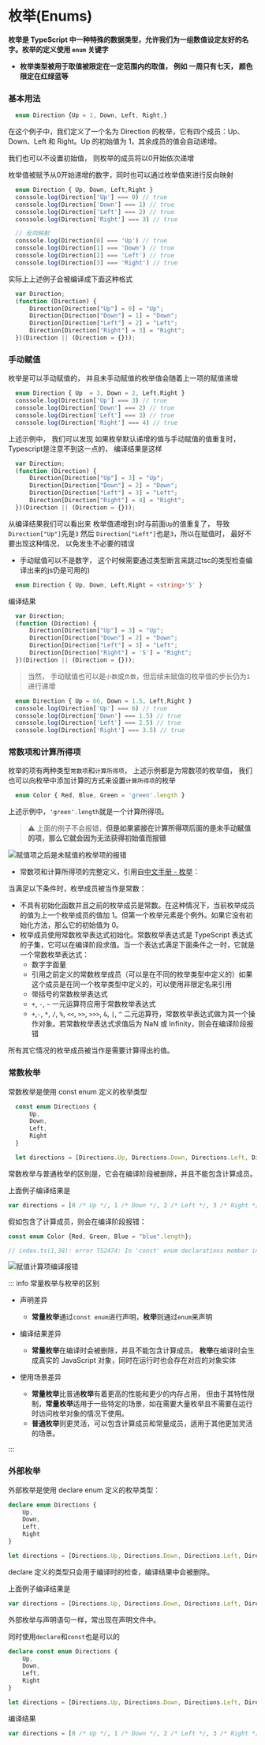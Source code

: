 # 枚举(Enums)

**枚举是 TypeScript 中一种特殊的数据类型，允许我们为一组数值设定友好的名字。枚举的定义使用 `enum` 关键字**

- **枚举类型被用于取值被限定在一定范围内的取值， 例如 一周只有七天， 颜色限定在红绿蓝等**

### 基本用法

```typescript
  enum Direction {Up = 1, Down, Left, Right,}
```

在这个例子中，我们定义了一个名为 Direction 的枚举，它有四个成员：Up、Down、Left 和 Right。Up 的初始值为 1，其余成员的值会自动递增。

我们也可以不设置初始值， 则枚举的成员将以0开始依次递增

枚举值被赋予从0开始递增的数字，同时也可以通过枚举值来进行反向映射

```typescript
  enum Direction { Up, Down, Left,Right }
  conssole.log(Direction['Up'] === 0) // true
  conssole.log(Direction['Down'] === 1) // true
  conssole.log(Direction['Left'] === 2) // true
  conssole.log(Direction['Right'] === 3) // true

  // 反向映射
  conssole.log(Direction[0] === 'Up') // true
  conssole.log(Direction[1] === 'Down') // true
  conssole.log(Direction[2] === 'Left') // true
  conssole.log(Direction[3] === 'Right') // true
```

实际上上述例子会被编译成下面这种格式

```javascript
  var Direction;
  (function (Direction) {
      Direction[Direction["Up"] = 0] = "Up";
      Direction[Direction["Down"] = 1] = "Down";
      Direction[Direction["Left"] = 2] = "Left";
      Direction[Direction["Right"] = 3] = "Right";
  })(Direction || (Direction = {}));
```

### 手动赋值

枚举是可以手动赋值的，  并且未手动赋值的枚举值会随着上一项的赋值递增

```typescript
  enum Direction { Up  = 3, Down = 2, Left,Right }
  conssole.log(Direction['Up'] === 3) // true
  conssole.log(Direction['Down'] === 2) // true
  conssole.log(Direction['Left'] === 3) // true
  conssole.log(Direction['Right'] === 4) // true
```

上述示例中， 我们可以发现 如果枚举默认递增的值与手动赋值的值重复时， Typescript是注意不到这一点的， 编译结果是这样

```javascript
  var Direction;
  (function (Direction) {
      Direction[Direction["Up"] = 3] = "Up";
      Direction[Direction["Down"] = 2] = "Down";
      Direction[Direction["Left"] = 3] = "Left";
      Direction[Direction["Right"] = 4] = "Right";
  })(Direction || (Direction = {}));
```

从编译结果我们可以看出来 枚举值递增到`3`时与前面`Up`的值重复了， 导致`Direction["Up"]`先是`3` 然后 `Direction["Left"]`也是`3`，所以在赋值时， 最好不要出现这种情况， 以免发生不必要的错误

- 手动赋值可以不是数字， 这个时候需要通过类型断言来跳过tsc的类型检查编译出来的js仍是可用的)

```typescript
  enum Direction { Up, Down, Left,Right = <string>'S' }
```

 编译结果

```javascript
  var Direction;
  (function (Direction) {
      Direction[Direction["Up"] = 3] = "Up";
      Direction[Direction["Down"] = 2] = "Down";
      Direction[Direction["Left"] = 3] = "Left";
      Direction[Direction["Right"] = 'S'] = "Right";
  })(Direction || (Direction = {}));
```

> 当然， 手动赋值也可以是`小数`或`负数`，但后续未赋值的枚举值的步长仍为`1`进行递增

```typescript
  enum Direction { Up = 66, Down = 1.5, Left,Right }
  conssole.log(Direction['Up'] === 6) // true
  conssole.log(Direction['Down'] === 1.5) // true
  conssole.log(Direction['Left'] === 2.5) // true
  conssole.log(Direction['Right'] === 3.5) // true
```

### 常数项和计算所得项

枚举的项有两种类型`常数项`和`计算所得项`， 上述示例都是为常数项的枚举值， 我们也可以向枚举中添加计算的方式来设置`计算所得项`的枚举

```typescript
  enum Color { Red, Blue, Green = 'green'.length }
```

上述示例中，`'green'.length`就是一个计算所得项。

> ⚠ 上面的例子不会报错，**但是如果紧接在计算所得项后面的是未手动赋值的项，那么它就会因为无法获得初始值而报错**

![赋值项之后是未赋值的枚举项的报错](/image/enum-error-1.png)

- 常数项和计算所得项的完整定义，引用自[中文手册 - 枚举](https://www.typescriptlang.org/docs/handbook/enums.html)：

当满足以下条件时，枚举成员被当作是常数：

- 不具有初始化函数并且之前的枚举成员是常数。在这种情况下，当前枚举成员的值为上一个枚举成员的值加 1。但第一个枚举元素是个例外。如果它没有初始化方法，那么它的初始值为 0。
- 枚举成员使用常数枚举表达式初始化。常数枚举表达式是 TypeScript 表达式的子集，它可以在编译阶段求值。当一个表达式满足下面条件之一时，它就是一个常数枚举表达式：
  - 数字字面量
  - 引用之前定义的常数枚举成员（可以是在不同的枚举类型中定义的）如果这个成员是在同一个枚举类型中定义的，可以使用非限定名来引用
  - 带括号的常数枚举表达式
  - `+`, `-`, `~` 一元运算符应用于常数枚举表达式
  - `+`,`-`, `*`, `/`, `%`, `<<`, `>>`, `>>>`, `&`, `|`, `^` 二元运算符，常数枚举表达式做为其一个操作对象。若常数枚举表达式求值后为 NaN 或 Infinity，则会在编译阶段报错

所有其它情况的枚举成员被当作是需要计算得出的值。

### 常数枚举

常数枚举是使用 const enum 定义的枚举类型

```typescript
  const enum Directions {
      Up,
      Down,
      Left,
      Right
  }

  let directions = [Directions.Up, Directions.Down, Directions.Left, Directions.Right];
```

常数枚举与普通枚举的区别是，它会在编译阶段被删除，并且不能包含计算成员。

上面例子编译结果是

```javascript
var directions = [0 /* Up */, 1 /* Down */, 2 /* Left */, 3 /* Right */];
```

假如包含了计算成员，则会在编译阶段报错：

```javascript
const enum Color {Red, Green, Blue = "blue".length};

// index.ts(1,38): error TS2474: In 'const' enum declarations member initializer must be constant expression.
```

![赋值计算项编译报错](/image/enum-error-2.png)

::: info 常量枚举与枚举的区别

- 声明差异
  - **常量枚举**通过`const enum`进行声明，**枚举**则通过`enum`来声明

- 编译结果差异
  
  - **常量枚举**在编译时会被删除，并且不能包含计算成员。 **枚举**在编译时会生成真实的 JavaScript 对象，同时在运行时也会存在对应的对象实体

- 使用场景差异
  
  - **常量枚举**比普通**枚举**有着更高的性能和更少的内存占用， 但由于其特性限制，**常量枚举**适用于一些特定的场景，如在需要大量枚举且不需要在运行时访问枚举对象的情况下使用。
  - **普通枚举**则更灵活，可以包含计算成员和常量成员，适用于其他更加灵活的场景。

:::

### 外部枚举

外部枚举是使用 declare enum 定义的枚举类型：

```typescript
declare enum Directions {
    Up,
    Down,
    Left,
    Right
}

let directions = [Directions.Up, Directions.Down, Directions.Left, Directions.Right];
```

declare 定义的类型只会用于编译时的检查，编译结果中会被删除。

上面例子编译结果是

```javascript
var directions = [Directions.Up, Directions.Down, Directions.Left, Directions.Right];
```

外部枚举与声明语句一样，常出现在声明文件中。

同时使用`declare`和`const`也是可以的

```typescript
declare const enum Directions {
    Up,
    Down,
    Left,
    Right
}

let directions = [Directions.Up, Directions.Down, Directions.Left, Directions.Right];
```

编译结果

```javascript
var directions = [0 /* Up */, 1 /* Down */, 2 /* Left */, 3 /* Right */];
```
